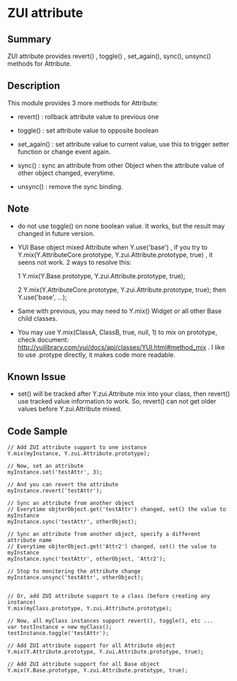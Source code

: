 ZUI attribute
===============

Summary
-------

ZUI attribute provides revert() , toggle() , set_again(), sync(), unsync() methods for Attribute.

Description
-----------

This module provides 3 more methods for Attribute:

*   revert() : rollback attribute value to previous one

*   toggle() : set attribute value to opposite boolean

*   set_again() : set attribute value to current value, use this to trigger setter function or change event again.

*   sync() : sync an attribute from other Object when the attribute value of other object changed, everytime.

*   unsync() : remove the sync binding.

Note
----

*   do not use toggle() on none boolean value. It works, but the result may changed in future version.

*   YUI Base object mixed Attribute when Y.use('base') , if you try to Y.mix(Y.AttributeCore.prototype, Y.zui.Attribute.prototype, true) , it seens not work. 2 ways to resolve this:

    1 Y.mix(Y.Base.prototype, Y.zui.Attribute.prototype, true);

    2 Y.mix(Y.AttributeCore.prototype, Y.zui.Attribute.prototype, true); then Y.use('base', ...);

*   Same with previous, you may need to Y.mix() Widget or all other Base child classes.

*   You may use Y.mix(ClassA, ClassB, true, null, 1) to mix on prototype, check document: http://yuilibrary.com/yui/docs/api/classes/YUI.html#method_mix . I like to use .protype directly, it makes code more readable.

Known Issue
-----------

*   set() will be tracked after Y.zui.Attribute mix into your class, then revert() use tracked value information to work. So, revert() can not get older values before Y.zui.Attribute mixed.

Code Sample
-----------

    // Add ZUI attribute support to one instance
    Y.mix(myInstance, Y.zui.Attribute.prototype);

    // Now, set an attribute
    myInstance.set('testAttr', 3);

    // And you can revert the attribute
    myInstance.revert('testAttr');

    // Sync an attribute from another object
    // Everytime objterObject.get('testAttr') changed, set() the value to myInstance
    myInstance.sync('testAttr', otherObject);

    // Sync an attribute from another object, specify a different attribute name
    // Everytime objterObject.get('Attr2') changed, set() the value to myInstance
    myInstance.sync('testAttr', otherObject, 'Attr2');

    // Stop to monitering the attribute change
    myInstance.unsync('testAttr', otherObject);


    // Or, add ZUI attribute support to a class (before creating any instance) 
    Y.mix(myClass.prototype, Y.zui.Attribute.prototype);

    // Now, all myClass instances support revert(), toggle(), etc ...
    var testInstance = new myClass();
    testInstance.toggle('testAttr');

    // Add ZUI attribute support for all Attribute object
    Y.mix(Y.Attribute.prototype, Y.zui.Attribute.prototype, true);

    // Add ZUI attribute support for all Base object
    Y.mix(Y.Base.prototype, Y.zui.Attribute.prototype, true);
